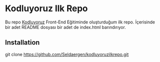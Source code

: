 # Kodluyoruz Ilk Repo

Bu repo [Kodluyoruz](https://www.kodluyoruz.org/) Front-End Eğitiminde oluşturduğum ilk repo.
İçerisinde bir adet README dosyası bir adet de index.html barındırıyor.

## Installation

git clone https://github.com/Seldaergen/kodluyoruzilkrepo.git


